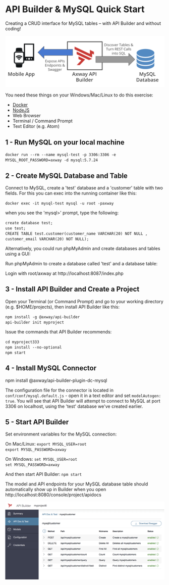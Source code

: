 # API Builder & MySQL Quick Start

Creating a CRUD interface for MySQL tables – with API Builder and without coding!

![](buildermysql1.png)

You need these things on your Windows/Mac/Linux to do this exercise:

* [Docker](https://docs.docker.com/install/)
* [NodeJS](https://nodejs.org/en/download/)
* Web Browser
* Terminal / Command Prompt
* Text Editor (e.g. Atom)

## 1 - Run MySQL on your local machine

`docker run --rm --name mysql-test -p 3306:3306 -e MYSQL_ROOT_PASSWORD=axway -d mysql:5.7.24`


## 2 - Create MySQL Database and Table

Connect to MySQL, create a 'test' database and a 'customer' table with two fields. For this you can exec into the running container like this:

`docker exec -it mysql-test mysql -u root -paxway`

when you see the 'mysql>' prompt, type the following:

`create database test;`   
`use test;`   
`CREATE TABLE test.customer(customer_name VARCHAR(20) NOT NULL , customer_email VARCHAR(20) NOT NULL);`

Alternatively, you could run phpMyAdmin and create databases and tables using a GUI:

Run phpMyAdmin to create a database called 'test' and a database table:

Login with root/axway at http://localhost:8087/index.php

## 3 - Install API Builder and Create a Project

Open your Terminal (or Command Prompt) and go to your working directory (e.g. $HOME/projects), then install API Builder like this:

`npm install -g @axway/api-builder`  
`api-builder init myproject`

Issue the commands that API Builder recommends:

`cd myproject333`   
`npm install --no-optional`   
`npm start`

## 4 - Install MySQL Connector

npm install @axway/api-builder-plugin-dc-mysql

The configuration file 	for the connector is located in `conf/conf/mysql.default.js` - open it in a text editor and set `modelAutogen: true`. You will see that API Builder will attempt to connect to MySQL at port 3306 on localhost, using the 'test' database we've created earlier.


## 5 - Start API Builder

Set environment variables for the MySQL connection:

On Mac/Linux:
`export MYSQL_USER=root`   
`export MYSQL_PASSWORD=axway`

On Windows:
`set MYSQL_USER=root`   
`set MYSQL_PASSWORD=axway`

And then start API Builder:
`npm start`

The model and API endpoints for your MySQL database table should automatically show up in Builder when you open http://localhost:8080/console/project/apidocs

![](builder-cust1.png)
